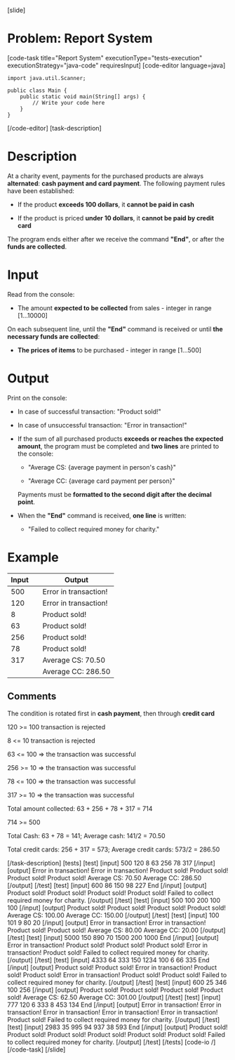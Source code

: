 [slide]
# Problem: Report System
[code-task title="Report System" executionType="tests-execution" executionStrategy="java-code" requiresInput]
[code-editor language=java]
```
import java.util.Scanner;

public class Main {
    public static void main(String[] args) {
        // Write your code here
    }
}
```
[/code-editor]
[task-description]
# Description

At a charity event, payments for the purchased products are always **alternated**: **cash payment and card payment**. The following payment rules have been established:

- If the product **exceeds 100 dollars**, it **cannot be paid in cash**

- If the product is priced **under 10 dollars**, it **cannot be paid by credit card**

The program ends either after we receive the command **"End"**, or after the **funds are collected**.

# Input

Read from the console:

- The amount **expected to be collected** from sales - integer in range \[1...10000\] 

On each subsequent line, until the **"End"** command is received or until **the necessary funds are collected**: 
- **The prices of items** to be purchased - integer in range \[1...500\]

# Output

Print on the console:

- In case of successful transaction: "Product sold!" 

- In case of unsuccessful transaction: "Error in transaction!" 

- If the sum of all purchased products **exceeds or reaches the expected amount**, the program must be completed and **two lines** are printed to the console: 

    - "Average CS: \{average payment in person's cash\}" 
    
    - "Average CC: \{average card payment per person\}"
    
    Payments must be **formatted to the second digit after the decimal point**.

- When the **"End"** command is received, **one line** is written:

    - "Failed to collect required money for charity."

# Example

| **Input** | | **Output** |
| --- | --- | --- |
| 500| | Error in transaction!|
| 120| | Error in transaction!|
| 8| | Product sold!|
| 63| | Product sold!|
| 256| | Product sold!|
| 78| | Product sold!|
| 317| | Average CS: 70.50|
| | | Average CC: 286.50|

## Comments

The condition is rotated first in **cash payment**, then through **credit card**

120 >= 100 transaction is rejected 

8 <= 10 transaction is rejected 

63 <= 100 => the transaction was successful

256 >= 10 => the transaction was successful 

78 <= 100 => the transaction was successful 

317 >= 10 => the transaction was successful 

Total amount collected: 63 + 256 + 78 + 317 = 714 

714 >= 500

Total Cash: 63 + 78 = 141;  Average cash: 141/2 = 70.50 

Total credit cards: 256 \+ 317 = 573; Average credit cards: 573/2 = 286.50

[/task-description]
[tests]
[test]
[input]
500
120
8
63
256
78
317
[/input]
[output]
Error in transaction!
Error in transaction!
Product sold!
Product sold!
Product sold!
Product sold!
Average CS: 70.50
Average CC: 286.50
[/output]
[/test]
[test]
[input]
600
86
150
98
227
End
[/input]
[output]
Product sold!
Product sold!
Product sold!
Product sold!
Failed to collect required money for charity.
[/output]
[/test]
[test]
[input]
500
100
200
100
100
[/input]
[output]
Product sold!
Product sold!
Product sold!
Product sold!
Average CS: 100.00
Average CC: 150.00
[/output]
[/test]
[test]
[input]
100
101
9
80
20
[/input]
[output]
Error in transaction!
Error in transaction!
Product sold!
Product sold!
Average CS: 80.00
Average CC: 20.00
[/output]
[/test]
[test]
[input]
5000
150
890
70
1500
200
1000
End
[/input]
[output]
Error in transaction!
Product sold!
Product sold!
Product sold!
Error in transaction!
Product sold!
Failed to collect required money for charity.
[/output]
[/test]
[test]
[input]
4333
64
333
150
1234
100
6
66
335
End
[/input]
[output]
Product sold!
Product sold!
Error in transaction!
Product sold!
Product sold!
Error in transaction!
Product sold!
Product sold!
Failed to collect required money for charity.
[/output]
[/test]
[test]
[input]
600
25
346
100
256
[/input]
[output]
Product sold!
Product sold!
Product sold!
Product sold!
Average CS: 62.50
Average CC: 301.00
[/output]
[/test]
[test]
[input]
777
120
6
333
8
453
134
End
[/input]
[output]
Error in transaction!
Error in transaction!
Error in transaction!
Error in transaction!
Error in transaction!
Product sold!
Failed to collect required money for charity.
[/output]
[/test]
[test]
[input]
2983
35
995
94
937
38
593
End
[/input]
[output]
Product sold!
Product sold!
Product sold!
Product sold!
Product sold!
Product sold!
Failed to collect required money for charity.
[/output]
[/test]
[/tests]
[code-io /]
[/code-task]
[/slide]